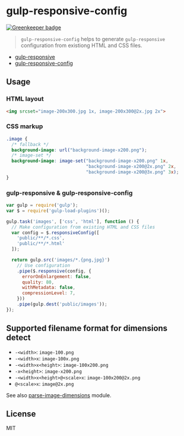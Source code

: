 # gulp-responsive-config

[![Greenkeeper badge](https://badges.greenkeeper.io/mahnunchik/gulp-responsive-config.svg)](https://greenkeeper.io/)

> `gulp-responsive-config` helps to generate `gulp-responsive` configuration from existiong HTML and CSS files.

* [gulp-responsive](https://www.npmjs.com/package/gulp-responsive)
* [gulp-responsive-config](https://www.npmjs.com/package/gulp-responsive-config)

## Usage

### HTML layout

```html
<img srcset="image-200x300.jpg 1x, image-200x300@2x.jpg 2x">
```

### CSS markup

```css
.image {
  /* fallback */
  background-image: url("background-image-x200.png");
  /* image-set */
  background-image: image-set("background-image-x200.png" 1x,
                              "background-image-x200@2x.png" 2x,
                              "background-image-x200@3x.png" 3x);
}
```

### gulp-responsive & gulp-responsive-config

```js
var gulp = require('gulp');
var $ = require('gulp-load-plugins')();

gulp.task('images', ['css', 'html'], function () {
  // Make configuration from existing HTML and CSS files
  var config = $.responsiveConfig([
    'public/**/*.css',
    'public/**/*.html'
  ]);

  return gulp.src('images/*.{png,jpg}')
    // Use configuration
    .pipe($.responsive(config, {
      errorOnEnlargement: false,
      quality: 80,
      withMetadata: false,
      compressionLevel: 7,
    }))
    .pipe(gulp.dest('public/images'));
});
```

## Supported filename format for dimensions detect

* `-<width>`: `image-100.png`
* `-<width>x`: `image-100x.png`
* `-<width>x<height>`: `image-100x200.png`
* `-x<height>`: `image-x200.png`
* `-<width>x<height>@<scale>x`: `image-100x200@2x.png`
* `@<scale>x`: `image@2x.png`

See also [parse-image-dimensions](https://www.npmjs.com/package/parse-image-dimensions) module.

## License

MIT
